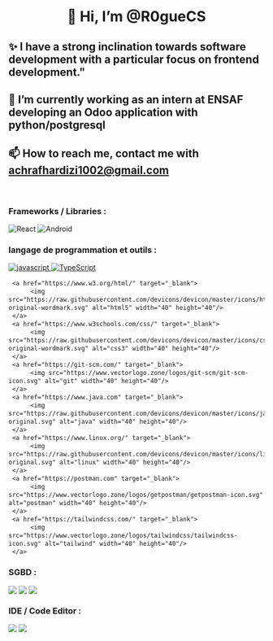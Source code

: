 <h1 align="center"> 👋 Hi, I’m @R0gueCS </h1>
<h2> ✨ I have a strong inclination towards software development with a particular focus on frontend development."</h2>
<h2> 🌱 I’m currently working as an intern at ENSAF developing an Odoo application with python/postgresql </h2>
<h2> 📫 How to reach me, contact me with <a href="achrafhardizi1002@gmail.com ">achrafhardizi1002@gmail.com </a> </h2>
<br>
<h3>  Frameworks / Libraries :</h3>     

![React](https://img.shields.io/badge/react-%23007FCC.svg?style=for-the-badge&logo=react&logoColor=white)
![Android](https://img.shields.io/badge/android-%23E34F26.svg?style=for-the-badge&logo=android&logoColor=white)
     <h3> langage de programmation et outils : </h3>
     
<p align="left">
     <a href="https://www.javascript.com/" target="_blank">
          <img src="https://cdn.freebiesupply.com/logos/thumbs/2x/javascript-logo.png" alt="javascript" width="50" height="40"/>
     </a>
     <a href="https://www.typescriptlang.org/" target="_blank">
          <img src="https://img.shields.io/badge/TypeScript-3178C6.svg?style=for-the-badge&logo=typescript&logoColor=white" alt="TypeScript" width="50" height="40"/>
     </a>

     <a href="https://www.w3.org/html/" target="_blank">
          <img src="https://raw.githubusercontent.com/devicons/devicon/master/icons/html5/html5-original-wordmark.svg" alt="html5" width="40" height="40"/>
     </a>
     <a href="https://www.w3schools.com/css/" target="_blank">
          <img src="https://raw.githubusercontent.com/devicons/devicon/master/icons/css3/css3-original-wordmark.svg" alt="css3" width="40" height="40"/>
     </a>
     <a href="https://git-scm.com/" target="_blank">
          <img src="https://www.vectorlogo.zone/logos/git-scm/git-scm-icon.svg" alt="git" width="40" height="40"/>
     </a>
     <a href="https://www.java.com" target="_blank">
          <img src="https://raw.githubusercontent.com/devicons/devicon/master/icons/java/java-original.svg" alt="java" width="40" height="40"/>
     </a>
     <a href="https://www.linux.org/" target="_blank">
          <img src="https://raw.githubusercontent.com/devicons/devicon/master/icons/linux/linux-original.svg" alt="linux" width="40" height="40"/>
     </a> 
     <a href="https://postman.com" target="_blank">
          <img src="https://www.vectorlogo.zone/logos/getpostman/getpostman-icon.svg" alt="postman" width="40" height="40"/> 
     </a>
     <a href="https://tailwindcss.com/" target="_blank">
          <img src="https://www.vectorlogo.zone/logos/tailwindcss/tailwindcss-icon.svg" alt="tailwind" width="40" height="40"/>
     </a> 
<h3> SGBD :</h3>
     <div style="display:flex;gap:0.25rem;">
         <img src="https://img.shields.io/badge/MySQL-4479A1.svg?style=for-the-badge&logo=mysql&logoColor=white"/>
         <img src="https://img.shields.io/badge/Oracle-F80000.svg?style=for-the-badge&logo=oracle&logoColor=white"/>
         <img src="https://img.shields.io/badge/PostgreSQL-336791.svg?style=for-the-badge&logo=postgresql&logoColor=white"/>
     </div>
     <h3>IDE / Code Editor :</h3> 
     <div style="display:flex;gap:0.25rem;">
     <img  src="https://img.shields.io/badge/Visual%20Studio%20Code-0078d7.svg?style=for-the-badge&logo=visual-studio-code&logoColor=white" />
     <img src="https://img.shields.io/badge/JetBrains%20IDEs-000000.svg?style=for-the-badge&logo=jetbrains&logoColor=white"/>
     </div>

